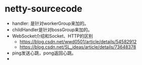 # netty-sourcecode

- handler: 是针对workerGroup来加的。
- childHandler是针对bossGroup来加的。
- WebSocket介绍和Socket、HTTP的区别
    - https://blog.csdn.net/wwd0501/article/details/54582912
    - https://blog.csdn.net/SL_ideas/article/details/73648378
- ping发送心跳，pong返回心跳。
- 
